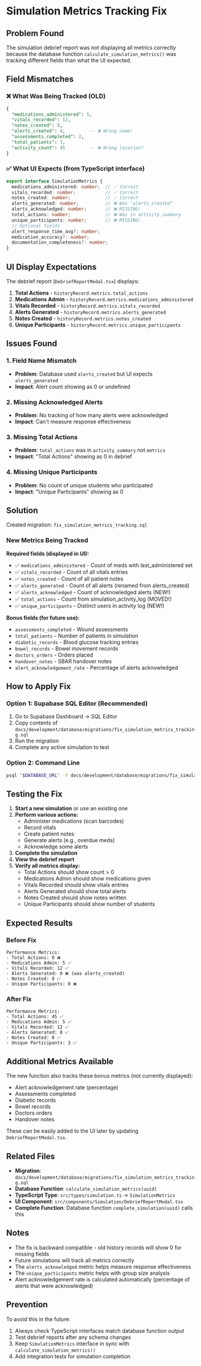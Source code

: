 # Simulation Metrics Tracking Fix

## Problem Found

The simulation debrief report was not displaying all metrics correctly because the database function `calculate_simulation_metrics()` was tracking different fields than what the UI expected.

## Field Mismatches

### ❌ What Was Being Tracked (OLD)
```sql
{
  "medications_administered": 5,
  "vitals_recorded": 12,
  "notes_created": 8,
  "alerts_created": 4,         -- ❌ Wrong name!
  "assessments_completed": 2,
  "total_patients": 3,
  "activity_count": 45         -- ❌ Wrong location!
}
```

### ✅ What UI Expects (from TypeScript interface)
```typescript
export interface SimulationMetrics {
  medications_administered: number;  // ✅ Correct
  vitals_recorded: number;           // ✅ Correct
  notes_created: number;             // ✅ Correct
  alerts_generated: number;          // ❌ Was "alerts_created"
  alerts_acknowledged: number;       // ❌ MISSING!
  total_actions: number;             // ❌ Was in activity_summary
  unique_participants: number;       // ❌ MISSING!
  // Optional fields
  alert_response_time_avg?: number;
  medication_accuracy?: number;
  documentation_completeness?: number;
}
```

## UI Display Expectations

The debrief report (`DebriefReportModal.tsx`) displays:
1. **Total Actions** - `historyRecord.metrics.total_actions`
2. **Medications Admin** - `historyRecord.metrics.medications_administered`
3. **Vitals Recorded** - `historyRecord.metrics.vitals_recorded`
4. **Alerts Generated** - `historyRecord.metrics.alerts_generated`
5. **Notes Created** - `historyRecord.metrics.notes_created`
6. **Unique Participants** - `historyRecord.metrics.unique_participants`

## Issues Found

### 1. Field Name Mismatch
- **Problem**: Database used `alerts_created` but UI expects `alerts_generated`
- **Impact**: Alert count showing as 0 or undefined

### 2. Missing Acknowledged Alerts
- **Problem**: No tracking of how many alerts were acknowledged
- **Impact**: Can't measure response effectiveness

### 3. Missing Total Actions
- **Problem**: `total_actions` was in `activity_summary` not `metrics`
- **Impact**: "Total Actions" showing as 0 in debrief

### 4. Missing Unique Participants
- **Problem**: No count of unique students who participated
- **Impact**: "Unique Participants" showing as 0

## Solution

Created migration: `fix_simulation_metrics_tracking.sql`

### New Metrics Being Tracked

**Required fields (displayed in UI):**
- ✅ `medications_administered` - Count of meds with last_administered set
- ✅ `vitals_recorded` - Count of all vitals entries
- ✅ `notes_created` - Count of all patient notes
- ✅ `alerts_generated` - Count of all alerts (renamed from alerts_created)
- ✅ `alerts_acknowledged` - Count of acknowledged alerts (NEW!)
- ✅ `total_actions` - Count from simulation_activity_log (MOVED!)
- ✅ `unique_participants` - Distinct users in activity log (NEW!)

**Bonus fields (for future use):**
- `assessments_completed` - Wound assessments
- `total_patients` - Number of patients in simulation
- `diabetic_records` - Blood glucose tracking entries
- `bowel_records` - Bowel movement records
- `doctors_orders` - Orders placed
- `handover_notes` - SBAR handover notes
- `alert_acknowledgement_rate` - Percentage of alerts acknowledged

## How to Apply Fix

### Option 1: Supabase SQL Editor (Recommended)
1. Go to Supabase Dashboard → SQL Editor
2. Copy contents of `docs/development/database/migrations/fix_simulation_metrics_tracking.sql`
3. Run the migration
4. Complete any active simulation to test

### Option 2: Command Line
```bash
psql "$DATABASE_URL" -f docs/development/database/migrations/fix_simulation_metrics_tracking.sql
```

## Testing the Fix

1. **Start a new simulation** or use an existing one
2. **Perform various actions:**
   - Administer medications (scan barcodes)
   - Record vitals
   - Create patient notes
   - Generate alerts (e.g., overdue meds)
   - Acknowledge some alerts
3. **Complete the simulation**
4. **View the debrief report**
5. **Verify all metrics display:**
   - Total Actions should show count > 0
   - Medications Admin should show medications given
   - Vitals Recorded should show vitals entries
   - Alerts Generated should show total alerts
   - Notes Created should show notes written
   - Unique Participants should show number of students

## Expected Results

### Before Fix
```
Performance Metrics:
- Total Actions: 0 ❌
- Medications Admin: 5 ✅
- Vitals Recorded: 12 ✅
- Alerts Generated: 0 ❌ (was alerts_created)
- Notes Created: 8 ✅
- Unique Participants: 0 ❌
```

### After Fix
```
Performance Metrics:
- Total Actions: 45 ✅
- Medications Admin: 5 ✅
- Vitals Recorded: 12 ✅
- Alerts Generated: 8 ✅
- Notes Created: 8 ✅
- Unique Participants: 3 ✅
```

## Additional Metrics Available

The new function also tracks these bonus metrics (not currently displayed):
- Alert acknowledgement rate (percentage)
- Assessments completed
- Diabetic records
- Bowel records
- Doctors orders
- Handover notes

These can be easily added to the UI later by updating `DebriefReportModal.tsx`.

## Related Files

- **Migration**: `docs/development/database/migrations/fix_simulation_metrics_tracking.sql`
- **Database Function**: `calculate_simulation_metrics(uuid)`
- **TypeScript Type**: `src/types/simulation.ts` → `SimulationMetrics`
- **UI Component**: `src/components/Simulation/DebriefReportModal.tsx`
- **Complete Function**: Database function `complete_simulation(uuid)` calls this

## Notes

- The fix is backward compatible - old history records will show 0 for missing fields
- Future simulations will track all metrics correctly
- The `alerts_acknowledged` metric helps measure response effectiveness
- The `unique_participants` metric helps with group size analysis
- Alert acknowledgement rate is calculated automatically (percentage of alerts that were acknowledged)

## Prevention

To avoid this in the future:
1. Always check TypeScript interfaces match database function output
2. Test debrief reports after any schema changes
3. Keep `SimulationMetrics` interface in sync with `calculate_simulation_metrics()`
4. Add integration tests for simulation completion
